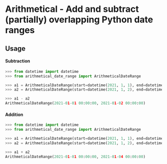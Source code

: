 # Arithmetical - Add and subtract (partially) overlapping Python date ranges

## Usage

#### Subtraction
```python
>>> from datetime import datetime
>>> from arithmetical_date_range import ArithmeticalDateRange

>>> a1 = ArithmeticalDateRange(start=datetime(2021, 1, 1), end=datetime(2021, 1, 3))
>>> a2 = ArithmeticalDateRange(start=datetime(2021, 1, 2), end=datetime(2021, 1, 4))

>>> a1 - a2
ArithmeticalDateRange(2021-01-01 00:00:00, 2021-01-02 00:00:00)
```

#### Addition
```python
>>> from datetime import datetime
>>> from arithmetical_date_range import ArithmeticalDateRange

>>> a1 = ArithmeticalDateRange(start=datetime(2021, 1, 1), end=datetime(2021, 1, 3))
>>> a2 = ArithmeticalDateRange(start=datetime(2021, 1, 2), end=datetime(2021, 1, 4))

>>> a1 + a2
ArithmeticalDateRange(2021-01-01 00:00:00, 2021-01-04 00:00:00)
```
